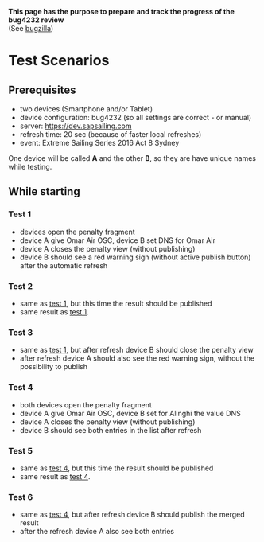 **This page has the purpose to prepare and track the progress of the bug4232 review**  
(See [bugzilla](https://bugzilla.sapsailing.com/bugzilla/show_bug.cgi?id=4232))  

# Test Scenarios

## Prerequisites
* two devices (Smartphone and/or Tablet)
* device configuration: bug4232 (so all settings are correct - or manual)
* server: https://dev.sapsailing.com
* refresh time: 20 sec (because of faster local refreshes)
* event: Extreme Sailing Series 2016 Act 8 Sydney

One device will be called **A** and the other **B**, so they are have unique names while testing.

## While starting

### Test 1
* devices open the penalty fragment
* device A give Omar Air OSC, device B set DNS for Omar Air
* device A closes the penalty view (without publishing)
* device B should see a red warning sign (without active publish button) after the automatic refresh

### Test 2
* same as [test 1](#test-scenarios_while-starting_test-1), but this time the result should be published
* same result as [test 1](#test-scenarios_while-starting_test-1).

### Test 3 
* same as [test 1](#test-scenarios_while-starting_test-1), but after refresh device B should close the penalty view
* after refresh device A should also see the red warning sign, without the possibility to publish

### Test 4
* both devices open the penalty fragment
* device A give Omar Air OSC, device B set for Alinghi the value DNS
* device A closes the penalty view (without publishing)
* device B should see both entries in the list after refresh

### Test 5
* same as [test 4](#test-scenarios_while-starting_test-4), but this time the result should be published
* same result as [test 4](#test-scenarios_while-starting_test-4).

### Test 6
* same as [test 4](#test-scenarios_while-starting_test-4), but after refresh device B should publish the merged result
* after the refresh device A also see both entries
